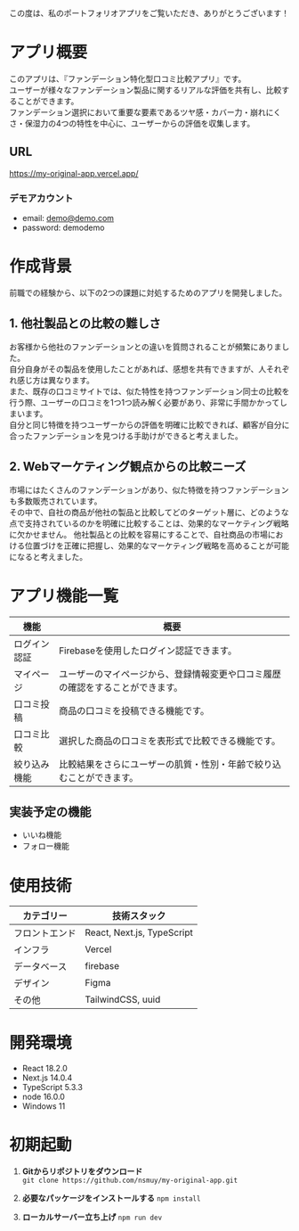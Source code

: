 この度は、私のポートフォリオアプリをご覧いただき、ありがとうございます！

# アプリ概要
このアプリは、『ファンデーション特化型口コミ比較アプリ』です。  
ユーザーが様々なファンデーション製品に関するリアルな評価を共有し、比較することができます。  
ファンデーション選択において重要な要素であるツヤ感・カバー力・崩れにくさ・保湿力の4つの特性を中心に、ユーザーからの評価を収集します。

## URL
https://my-original-app.vercel.app/

### デモアカウント
- email: demo@demo.com
- password: demodemo

# 作成背景
前職での経験から、以下の2つの課題に対処するためのアプリを開発しました。

## 1. 他社製品との比較の難しさ
お客様から他社のファンデーションとの違いを質問されることが頻繁にありました。  
自分自身がその製品を使用したことがあれば、感想を共有できますが、人それぞれ感じ方は異なります。  
また、既存の口コミサイトでは、似た特性を持つファンデーション同士の比較を行う際、ユーザーの口コミを1つ1つ読み解く必要があり、非常に手間かかってしまいます。  
自分と同じ特徴を持つユーザーからの評価を明確に比較できれば、顧客が自分に合ったファンデーションを見つける手助けができると考えました。

## 2. Webマーケティング観点からの比較ニーズ
市場にはたくさんのファンデーションがあり、似た特徴を持つファンデーションも多数販売されています。  
その中で、自社の商品が他社の製品と比較してどのターゲット層に、どのような点で支持されているのかを明確に比較することは、効果的なマーケティング戦略に欠かせません。
他社製品との比較を容易にすることで、自社商品の市場における位置づけを正確に把握し、効果的なマーケティング戦略を高めることが可能になると考えました。

# アプリ機能一覧
| 機能 | 概要 |
---- | ----
| ログイン認証 | Firebaseを使用したログイン認証できます。 |
| マイページ | ユーザーのマイページから、登録情報変更や口コミ履歴の確認をすることができます。|
| 口コミ投稿 | 商品の口コミを投稿できる機能です。|
| 口コミ比較 | 選択した商品の口コミを表形式で比較できる機能です。 |
| 絞り込み機能 | 比較結果をさらにユーザーの肌質・性別・年齢で絞り込むことができます。 |

## 実装予定の機能
- いいね機能
- フォロー機能

# 使用技術
| カテゴリー | 技術スタック |
---- | ----
| フロントエンド | React, Next.js, TypeScript |
| インフラ | Vercel |
| データベース | firebase |
| デザイン | Figma |
| その他 | TailwindCSS, uuid |

# 開発環境
- React 18.2.0
- Next.js 14.0.4
- TypeScript 5.3.3
- node 16.0.0
- Windows 11

# 初期起動
1. **Gitからリポジトリをダウンロード**  
`git clone https://github.com/nsmuy/my-original-app.git`

2. **必要なパッケージをインストールする**
`npm install`

3. **ローカルサーバー立ち上げ**
`npm run dev`
